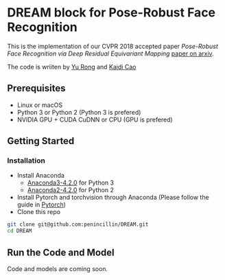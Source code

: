 # DREAM block for Pose-Robust Face Recognition
This is the implementation of our CVPR 2018 accepted paper *Pose-Robust Face Recognition via Deep Residual Equivariant Mapping* [paper on arxiv](https://arxiv.org/list/cs.CV/recent).

The code is wriiten by [Yu Rong](https://github.com/penincillin) and [Kaidi Cao](https://github.com/CarlyleCao)

## Prerequisites
- Linux or macOS
- Python 3 or Python 2 (Python 3 is prefered)
- NVIDIA GPU + CUDA CuDNN or CPU (GPU is prefered)

## Getting Started
### Installation
- Install Anaconda 
    - [Anaconda3-4.2.0](https://repo.continuum.io/archive/Anaconda3-4.2.0-Linux-x86_64.sh) for Python 3
    - [Anaconda2-4.2.0](https://repo.continuum.io/archive/Anaconda2-4.2.0-Linux-x86_64.sh) for Python 2
- Install Pytorch and torchvision through Anaconda (Please follow the guide in [Pytorch](pytorch.org))
- Clone this repo
```bash
git clone git@github.com:penincillin/DREAM.git
cd DREAM
```
## Run the Code and Model
Code and models are coming soon.
